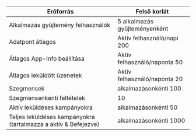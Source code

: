 | Erőforrás | Felső korlát |
| --- | --- |
| Alkalmazás gyűjtemény felhasználók |5 alkalmazás gyűjteményenként |
| Adatpont átlagos |Aktív felhasználó/napi 200 |
| Átlagos App-Info beállítása |Aktív felhasználó/naponta 50 |
| Átlagos leküldött üzenetek |Aktív felhasználó/naponta 20 |
| Szegmensek |alkalmazásonkénti 100 |
| Szegmensenkénti feltételek |10 |
| Aktív leküldéses kampányokra |alkalmazásonkénti 50 |
| Teljes leküldéses kampányokra (tartalmazza a aktív & Befejezve) |alkalmazásonkénti 1000 |

